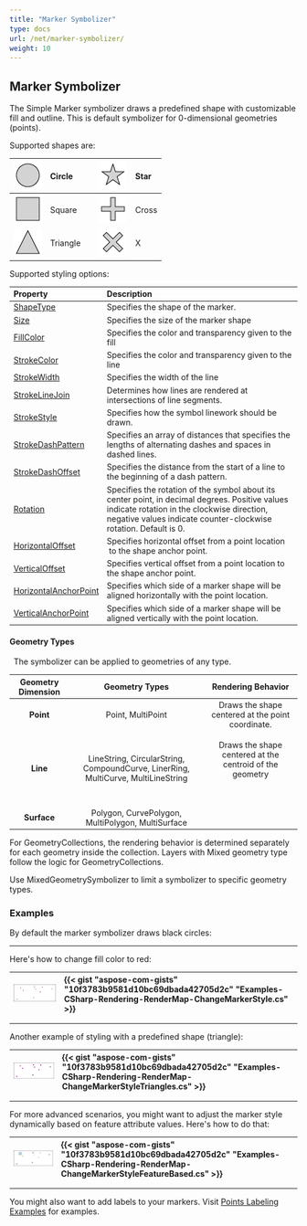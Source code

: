 ```yaml
---
title: "Marker Symbolizer"
type: docs
url: /net/marker-symbolizer/
weight: 10
---
```


## **Marker Symbolizer**
The Simple Marker symbolizer draws a predefined shape with customizable fill and outline. This is default symbolizer for 0-dimensional geometries (points). 

Supported shapes are:

|![todo:image_alt_text](marker-symbolizer_1.png)|Circle| |![todo:image_alt_text](marker-symbolizer_2.png)|Star|
| :- | :- | :- | :- | :- |
|![todo:image_alt_text](marker-symbolizer_3.png)|Square| |![todo:image_alt_text](marker-symbolizer_4.png)|Cross|
|![todo:image_alt_text](marker-symbolizer_5.png)|Triangle| |![todo:image_alt_text](marker-symbolizer_6.png)|X|


Supported styling options:

|**Property**|**Description**|
| :- | :- |
|[ShapeType](https://apireference.aspose.com/net/gis/aspose.gis.rendering.symbolizers/simplemarker/properties/shapetype)|Specifies the shape of the marker.|
|[Size](https://apireference.aspose.com/net/gis/aspose.gis.rendering.symbolizers/simplemarker/properties/size)|Specifies the size of the marker shape|
|[FillColor](https://apireference.aspose.com/net/gis/aspose.gis.rendering.symbolizers/simplemarker/properties/fillcolor)|Specifies the color and transparency given to the fill|
|[StrokeColor](https://apireference.aspose.com/net/gis/aspose.gis.rendering.symbolizers/simplemarker/properties/strokecolor)|Specifies the color and transparency given to the line|
|[StrokeWidth](https://apireference.aspose.com/net/gis/aspose.gis.rendering.symbolizers/simplemarker/properties/strokewidth)|Specifies the width of the line|
|[StrokeLineJoin](https://apireference.aspose.com/net/gis/aspose.gis.rendering.symbolizers/simplemarker/properties/strokelinejoin)|Determines how lines are rendered at intersections of line segments.|
|[StrokeStyle](https://apireference.aspose.com/net/gis/aspose.gis.rendering.symbolizers/simplemarker/properties/strokestyle)|Specifies how the symbol linework should be drawn.|
|[StrokeDashPattern](https://apireference.aspose.com/net/gis/aspose.gis.rendering.symbolizers/simplemarker/properties/strokedashpattern)|Specifies an array of distances that specifies the lengths of alternating dashes and spaces in dashed lines.|
|[StrokeDashOffset](https://apireference.aspose.com/net/gis/aspose.gis.rendering.symbolizers/simplemarker/properties/strokedashoffset)|Specifies the distance from the start of a line to the beginning of a dash pattern.|
|[Rotation](https://apireference.aspose.com/net/gis/aspose.gis.rendering.symbolizers/simplemarker/properties/rotation)|Specifies the rotation of the symbol about its center point, in decimal degrees. Positive values indicate rotation in the clockwise direction, negative values indicate counter-clockwise rotation. Default is 0.|
|[HorizontalOffset](https://apireference.aspose.com/net/gis/aspose.gis.rendering.symbolizers/simplemarker/properties/horizontaloffset)|Specifies horizontal offset from a point location  to the shape anchor point.|
|[VerticalOffset](https://apireference.aspose.com/net/gis/aspose.gis.rendering.symbolizers/simplemarker/properties/verticaloffset)|Specifies vertical offset from a point location to the shape anchor point.|
|[HorizontalAnchorPoint](https://apireference.aspose.com/net/gis/aspose.gis.rendering.symbolizers/simplemarker/properties/horizontalanchorpoint)|Specifies which side of a marker shape will be aligned horizontally with the point location.|
|[VerticalAnchorPoint](https://apireference.aspose.com/net/gis/aspose.gis.rendering.symbolizers/simplemarker/properties/verticalanchorpoint)|Specifies which side of a marker shape will be aligned vertically with the point location.|
#### **Geometry Types**
` `The symbolizer can be applied to geometries of any type.

|**Geometry Dimension**|**Geometry Types**|**Rendering Behavior**|
| :-: | :-: | :-: |
|**Point**|Point, MultiPoint|Draws the shape centered at the point coordinate.|
|**Line**|LineString, CircularString, CompoundCurve, LinerRing, MultiCurve, MultiLineString|<p>Draws the shape centered at the centroid of the geometry</p><p> </p>|
|**Surface**|Polygon, CurvePolygon, MultiPolygon, MultiSurface||


For GeometryCollections, the rendering behavior is determined separately for each geometry inside the collection. Layers with Mixed geometry type follow the logic for GeometryCollections.

Use MixedGeometrySymbolizer to limit a symbolizer to specific geometry types.

### **Examples**
By default the marker symbolizer draws black circles:



-----
Here's how to change fill color to red:



|![todo:image_alt_text](marker-symbolizer_7.png)|{{< gist "aspose-com-gists" "10f3783b9581d10bc69dbada42705d2c" "Examples-CSharp-Rendering-RenderMap-ChangeMarkerStyle.cs" >}}|
| :- | :- |


-----


Another example of styling with a predefined shape (triangle):



|![todo:image_alt_text](marker-symbolizer_8.png)|{{< gist "aspose-com-gists" "10f3783b9581d10bc69dbada42705d2c" "Examples-CSharp-Rendering-RenderMap-ChangeMarkerStyleTriangles.cs" >}}|
| :- | :- |


-----
For more advanced scenarios, you might want to adjust the marker style dynamically based on feature attribute values. Here's how to do that:



|![todo:image_alt_text](marker-symbolizer_9.png)|{{< gist "aspose-com-gists" "10f3783b9581d10bc69dbada42705d2c" "Examples-CSharp-Rendering-RenderMap-ChangeMarkerStyleFeatureBased.cs" >}}|
| :- | :- |


-----
You might also want to add labels to your markers. Visit [Points Labeling Examples](/gis/net/simple-labeling-html/#simplelabeling-pointslabelingexamples) for examples.


